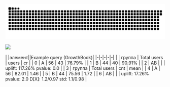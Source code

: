 <picture>
  <source media="(prefers-color-scheme: dark)" srcset="github-user-contribution.svg" />
  <source media="(prefers-color-scheme: light)" srcset="github-user-contribution.svg" />
  <img alt="github-snake" src="github-user-contribution.svg" />
</picture>

![](https://github-profile-summary-cards.vercel.app/api/cards/profile-details?username=Dezmound1&theme=solarized_dark)


| |элемент|<!-- -->|Example query (GrowthBook)|
|-|-|-|-|-|
|    | группа   | Total users   | users   | cr                                                       |
|  0 | A        | 56            | 43      | 76.79%                                                   |
|  1 | B        | 44            | 40      | 90.91%                                                   |
|  2 | AB       |               |         | uplift: 117.26% pvalue: 0.0                             |
|  3 | группа   | Total users   | cnt     | mean                                                     |
|  4 | A        | 56            | 82.01   | 1.46                                                     |
|  5 | B        | 44            | 75.56   | 1.72                                                     |
|  6 | AB       |               |         | uplift: 17.26% pvalue: 2.0 D[X]: 1.2/0.97 std: 1.1/0.98 |
